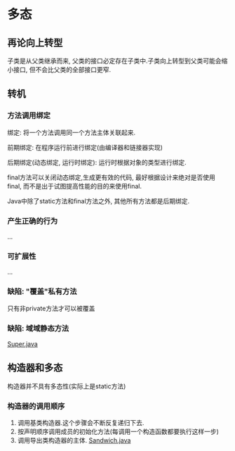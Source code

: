 # 多态
## 再论向上转型
子类是从父类继承而来, 父类的接口必定存在子类中.子类向上转型到父类可能会缩小接口, 但不会比父类的全部接口更窄.   

## 转机
### 方法调用绑定
绑定: 将一个方法调用同一个方法主体关联起来.  


前期绑定: 在程序运行前进行绑定(由编译器和链接器实现)  

后期绑定(动态绑定, 运行时绑定): 运行时根据对象的类型进行绑定.  

final方法可以关闭动态绑定,生成更有效的代码, 最好根据设计来绝对是否使用final, 而不是出于试图提高性能的目的来使用final.   

Java中除了static方法和final方法之外, 其他所有方法都是后期绑定.  

### 产生正确的行为
...
### 可扩展性
...
### 缺陷: "覆盖"私有方法
只有非private方法才可以被覆盖
### 缺陷: 域域静态方法
[Super.java](./Super.java)

## 构造器和多态
构造器并不具有多态性(实际上是static方法)

### 构造器的调用顺序
1. 调用基类构造器.这个步骤会不断反复递归下去.
2. 按声明顺序调用成员的初始化方法(每调用一个构造函数都要执行这样一步)
3. 调用导出类构造器的主体.
[Sandwich.java](./Sandwich.java)